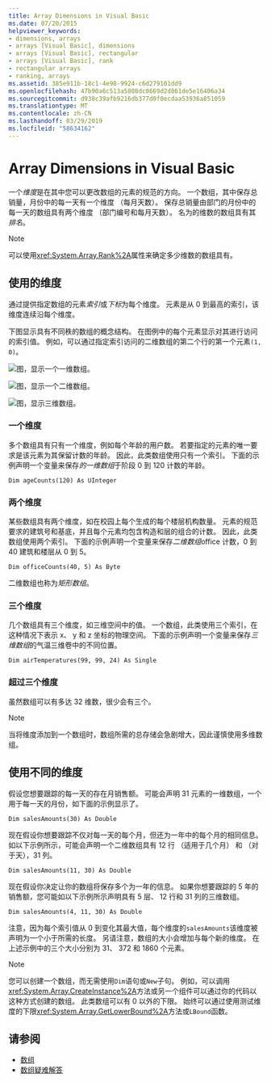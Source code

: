 ```yaml
---
title: Array Dimensions in Visual Basic
ms.date: 07/20/2015
helpviewer_keywords:
- dimensions, arrays
- arrays [Visual Basic], dimensions
- arrays [Visual Basic], rectangular
- arrays [Visual Basic], rank
- rectangular arrays
- ranking, arrays
ms.assetid: 385e911b-18c1-4e98-9924-c6d279101dd9
ms.openlocfilehash: 47b90a6c513a5808dc0669d2d861de5e16406a34
ms.sourcegitcommit: d938c39afb9216db377d0f0ecdaa53936a851059
ms.translationtype: MT
ms.contentlocale: zh-CN
ms.lasthandoff: 03/29/2019
ms.locfileid: "58634162"
---
```

# <a name="array-dimensions-in-visual-basic"></a>Array Dimensions in Visual Basic
一个*维度*是在其中您可以更改数组的元素的规范的方向。 一个数组，其中保存总销量，月份中的每一天有一个维度 （每月天数）。 保存总销量由部门的月份中的每一天的数组具有两个维度 （部门编号和每月天数）。 名为的维数的数组具有其*排名*。  
  
> [!NOTE]
>  可以使用<xref:System.Array.Rank%2A>属性来确定多少维数的数组具有。  
  
## <a name="working-with-dimensions"></a>使用的维度  
 通过提供指定数组的元素*索引*或*下标*为每个维度。 元素是从 0 到最高的索引，该维度连续沿每个维度。  
  
 下图显示具有不同秩的数组的概念结构。 在图例中的每个元素显示对其进行访问的索引值。 例如，可以通过指定索引访问的二维数组的第二个行的第一个元素`(1, 0)`。  
  
 ![图，显示一个一维数组。](./media/array-dimensions/one-dimensional-array.gif)  
  
 ![图，显示一个二维数组。](./media/array-dimensions/two-dimensional-array.gif)  
  
 ![图，显示三维数组。](./media/array-dimensions/three-dimensional-array.gif)  
  
### <a name="one-dimension"></a>一个维度  
 多个数组具有只有一个维度，例如每个年龄的用户数。 若要指定的元素的唯一要求是该元素为其保留计数的年龄。 因此，此类数组使用只有一个索引。 下面的示例声明一个变量来保存*的一维数组*于阶段 0 到 120 计数的年龄。  
  
```  
Dim ageCounts(120) As UInteger  
```  
  
### <a name="two-dimensions"></a>两个维度  
 某些数组具有两个维度，如在校园上每个生成的每个楼层机构数量。 元素的规范要求的建筑号和基底，并且每个元素均包含构造和层的组合的计数。 因此，此类数组使用两个索引。 下面的示例声明一个变量来保存*二维数组*office 计数，0 到 40 建筑和楼层从 0 到 5。  
  
```  
Dim officeCounts(40, 5) As Byte  
```  
  
 二维数组也称为*矩形数组*。  
  
### <a name="three-dimensions"></a>三个维度  
 几个数组具有三个维度，如三维空间中的值。 一个数组，此类使用三个索引，在这种情况下表示 x、 y 和 z 坐标的物理空间。 下面的示例声明一个变量来保存*三维数组*的气温三维卷中的不同位置。  
  
```  
Dim airTemperatures(99, 99, 24) As Single  
```  
  
### <a name="more-than-three-dimensions"></a>超过三个维度  
 虽然数组可以有多达 32 维数，很少会有三个。  
  
> [!NOTE]
>  当将维度添加到一个数组时，数组所需的总存储会急剧增大，因此谨慎使用多维数组。  
  
## <a name="using-different-dimensions"></a>使用不同的维度  
 假设您想要跟踪的每一天的存在月销售额。 可能会声明 31 元素的一维数组，一个用于每一天的月份，如下面的示例显示了。  
  
```  
Dim salesAmounts(30) As Double  
```  
  
 现在假设你想要跟踪不仅对每一天的每个月，但还为一年中的每个月的相同信息。 如以下示例所示，可能会声明一个二维数组具有 12 行 （适用于几个月） 和 （对于天），31 列。  
  
```  
Dim salesAmounts(11, 30) As Double  
```  
  
 现在假设你决定让你的数组将保存多个为一年的信息。 如果你想要跟踪的 5 年的销售额，您可能如以下示例所示声明具有 5 层、 12 行和 31 列的三维数组。  
  
```  
Dim salesAmounts(4, 11, 30) As Double  
```  
  
 注意，因为每个索引值从 0 到变化其最大值，每个维度的`salesAmounts`该维度被声明为一个小于所需的长度。 另请注意，数组的大小会增加与每个新的维度。 在上述示例中的三个大小分别为 31、 372 和 1860 个元素。  
  
> [!NOTE]
>  您可以创建一个数组，而无需使用`Dim`语句或`New`子句。 例如，可以调用<xref:System.Array.CreateInstance%2A>方法或另一个组件可以通过你的代码以这种方式创建的数组。 此类数组可以有 0 以外的下限。 始终可以通过使用测试维度的下限<xref:System.Array.GetLowerBound%2A>方法或`LBound`函数。  
  
## <a name="see-also"></a>请参阅
- [数组](../../../../visual-basic/programming-guide/language-features/arrays/index.md)
- [数组疑难解答](../../../../visual-basic/programming-guide/language-features/arrays/troubleshooting-arrays.md)
